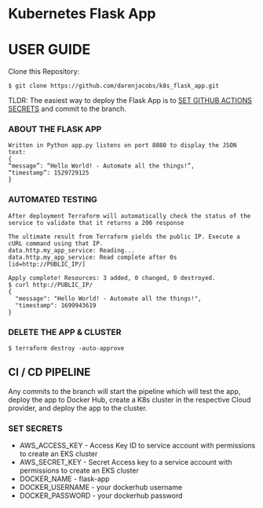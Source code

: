 # Kubernetes Flask App


# USER GUIDE

Clone this Repository:
```console
$ git clone https://github.com/darenjacobs/k8s_flask_app.git
```

TLDR:
The easiest way to deploy the Flask App is to [SET GITHUB ACTIONS SECRETS](#set-secrets) and commit to the branch.


### ABOUT THE FLASK APP
```
Written in Python app.py listens on port 8080 to display the JSON text:
{
“message”: “Hello World! - Automate all the things!”,
“timestamp”: 1529729125
}
```

### AUTOMATED TESTING
```
After deployment Terraform will automatically check the status of the service to validate that it returns a 200 response

The ultimate result from Terraform yields the public IP. Execute a cURL command using that IP.
data.http.my_app_service: Reading...
data.http.my_app_service: Read complete after 0s [id=http://PUBLIC_IP/]

Apply complete! Resources: 3 added, 0 changed, 0 destroyed.
$ curl http://PUBLIC_IP/
{
  "message": "Hello World! - Automate all the things!",
  "timestamp": 1699943619
}
```

### DELETE THE APP & CLUSTER
```console
$ terraform destroy -auto-approve
```

## CI / CD PIPELINE
Any commits to the branch will start the pipeline which will test the app, deploy the app to Docker Hub, create a K8s cluster in the respective Cloud provider, and deploy the app to the cluster.


### SET SECRETS
- AWS_ACCESS_KEY - Access Key ID to service account with permissions to create an EKS cluster
- AWS_SECRET_KEY - Secret Access key to a service account with permissions to create an EKS  cluster
- DOCKER_NAME - flask-app
- DOCKER_USERNAME - your dockerhub username
- DOCKER_PASSWORD - your dockerhub password
